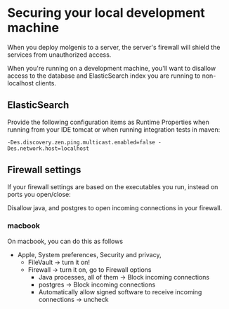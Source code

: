 # Securing your local development machine

When you deploy molgenis to a server, the server's firewall will shield
the services from unauthorized access.

When you're running on a development machine, you'll want to disallow
access to the database and ElasticSearch index you are running to 
non-localhost clients.

## ElasticSearch

Provide the following configuration items as Runtime Properties when 
running from your IDE tomcat or when running integration tests in maven:

```
-Des.discovery.zen.ping.multicast.enabled=false -Des.network.host=localhost
```

## Firewall settings
If your firewall settings are based on the executables you run, instead
on ports you open/close:

Disallow java, and postgres
to open incoming connections in your firewall.

### macbook
On macbook, you can do this as follows

* Apple, System preferences, Security and privacy,
  * FileVault -> turn it on!
  * Firewall -> turn it on, go to Firewall options
    * Java processes, all of them -> Block incoming connections
    * postgres -> Block incoming connections
    * Automatically allow signed software to receive incoming connections -> uncheck